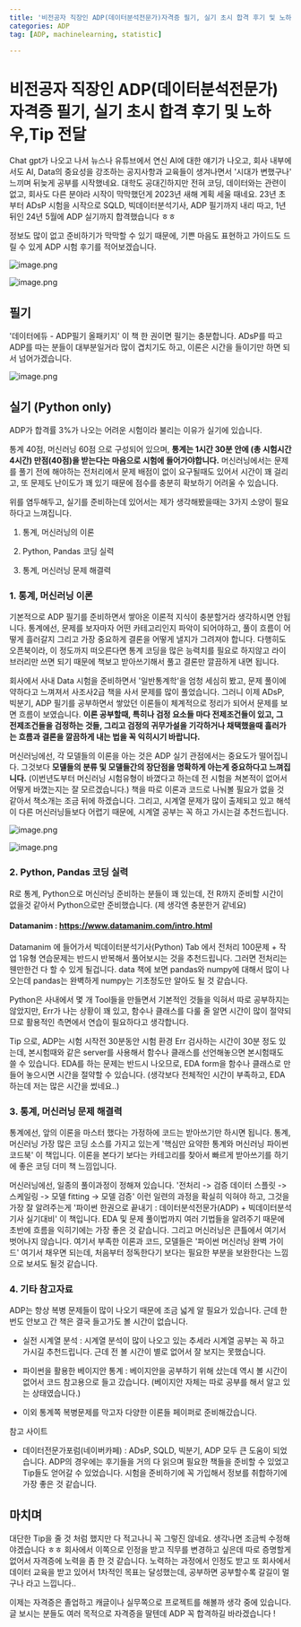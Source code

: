 ```yaml
---
title: '비전공자 직장인 ADP(데이터분석전문가)자격증 필기, 실기 초시 합격 후기 및 노하우,Tip 전달'
categories: ADP
tag: [ADP, machinelearning, statistic]

---
```


<head>
  <style>
    table.dataframe {
      white-space: normal;
      width: 100%;
      height: 240px;
      display: block;
      overflow: auto;
      font-family: Arial, sans-serif;
      font-size: 0.9rem;
      line-height: 20px;
      text-align: center;
      border: 0px !important;
    }

    table.dataframe th {
      text-align: center;
      font-weight: bold;
      padding: 8px;
    }

    table.dataframe td {
      text-align: center;
      padding: 8px;
    }

    table.dataframe tr:hover {
      background: #b8d1f3; 
    }

    .output_prompt {
      overflow: auto;
      font-size: 0.9rem;
      line-height: 1.45;
      border-radius: 0.3rem;
      -webkit-overflow-scrolling: touch;
      padding: 0.8rem;
      margin-top: 0;
      margin-bottom: 15px;
      font: 1rem Consolas, "Liberation Mono", Menlo, Courier, monospace;
      color: $code-text-color;
      border: solid 1px $border-color;
      border-radius: 0.3rem;
      word-break: normal;
      white-space: pre;
    }

  .dataframe tbody tr th:only-of-type {
      vertical-align: middle;
  }

  .dataframe tbody tr th {
      vertical-align: top;
  }

  .dataframe thead th {
      text-align: center !important;
      padding: 8px;
  }

  .page__content p {
      margin: 0 0 0px !important;
  }

  .page__content p > strong {
    font-size: 0.8rem !important;
  }

  </style>
</head>


# 비전공자 직장인 ADP(데이터분석전문가)자격증 필기, 실기 초시 합격 후기 및 노하우,Tip 전달


Chat gpt가 나오고 나서 뉴스나 유튜브에서 연신 AI에 대한 얘기가 나오고, 회사 내부에서도 AI, Data의 중요성을 강조하는 공지사항과 교육들이 생겨나면서 '시대가 변했구나' 느끼며 뒤늦게 공부를 시작했네요. 대학도 공대긴하지만 전혀 코딩, 데이터와는 관련이 없고, 회사도 다른 분야라 시작이 막막했던게 2023년 새해 계획 세울 때네요. 23년 초부터 ADsP 시험을 시작으로 SQLD, 빅데이터분석기사, ADP 필기까지 내리 따고, 1년 뒤인 24년 5월에 ADP 실기까지 합격했습니다 ㅎㅎ



정보도 많이 없고 준비하기가 막막할 수 있기 때문에, 기쁜 마음도 표현하고 가이드도 드릴 수 있게 ADP 시험 후기를 적어보겠습니다.


![image.png](attachment:06052366-371e-4420-b19c-92e574c24fe1.png)


![image.png](attachment:e4c4b6d6-6ccd-43a4-ac02-650f65f5ca7e.png)


## 필기


'데이터에듀 - ADP필기 올패키지' 이 책 한 권이면 필기는 충분합니다. ADsP를 따고 ADP를 따는 분들이 대부분일거라 많이 겹치기도 하고, 이론은 시간을 들이기만 하면 되서 넘어가겠습니다.


![image.png](attachment:e9273692-887d-4695-a40d-2d37cf7c9942.png)


## 실기 (Python only)

ADP가 합격률 3%가 나오는 어려운 시험이라 불리는 이유가 실기에 있습니다.  

통계 40점, 머신러닝 60점 으로 구성되어 있으며, __통계는 1시간 30분 안에 (총 시험시간 4시간) 만점(40점)을 받는다는 마음으로 시험에 들어가야합니다.__ 머신러닝에서는 문제를 풀기 전에 해야하는 전처리에서 문제 배점이 없이 요구될때도 있어서 시간이 꽤 걸리고, 또 문제도 난이도가 꽤 있기 때문에 점수를 충분히 확보하기 어려울 수 있습니다.



위를 염두해두고, 실기를 준비하는데 있어서는 제가 생각해봤을때는 3가지 소양이 필요하다고 느껴집니다.  

1. 통계, 머신러닝의 이론  

2. Python, Pandas 코딩 실력  

3. 통계, 머신러닝 문제 해결력      


### 1. 통계, 머신러닝 이론


기본적으로 ADP 필기를 준비하면서 쌓아온 이론적 지식이 충분할거라 생각하시면 안됩니다. 통계에선, 문제를 보자마자 어떤 카테고리인지 파악이 되어야하고, 풀이 흐름이 어떻게 흘러갈지 그리고 가장 중요하게 결론을 어떻게 낼지가 그려져야 합니다. 다행히도 오픈북이라, 이 정도까지 떠오른다면 통계 코딩을 많은 능력치를 필요로 하지않고 라이브러리만 쓰면 되기 때문에 책보고 받아쓰기해서 풀고 결론만 깔끔하게 내면 됩니다.  

회사에서 사내 Data 시험을 준비하면서 '일반통계학'을 엄청 세심히 봤고, 문제 풀이에 약하다고 느껴져서 사조사2급 책을 사서 문제를 많이 풀었습니다. 그러니 이제 ADsP, 빅분기, ADP 필기를 공부하면서 쌓았던 이론들이 체계적으로 정리가 되어서 문제를 보면 흐름이 보였습니다. __이론 공부할때, 특히나 검정 요소들 마다 전제조건들이 있고, 그 전제조건들을 검정하는 것들, 그리고 검정의 귀무가설을 기각하거나 채택했을때 흘러가는 흐름과 결론을 깔끔하게 내는 법을 꼭 익히시기 바랍니다.__  



머신러닝에선, 각 모델들의 이론을 아는 것은 ADP 실기 관점에서는 중요도가 떨어집니다. 그것보다 __모델들의 분류 및 모델들간의 장단점을 명확하게 아는게 중요하다고 느껴집니다.__ (이번년도부터 머신러닝 시험유형이 바꼈다고 하는데 전 시험을 쳐본적이 없어서 어떻게 바꼈는지는 잘 모르겠습니다.) 책을 따로 이론과 코드로 나눠볼 필요가 없을 것 같아서 책소개는 조금 뒤에 하겠습니다. 그리고, 시계열 문제가 많이 출제되고 있고 해석이 다른 머신러닝들보다 어렵기 때문에, 시계열 공부는 꼭 하고 가시는걸 추천드립니다.


![image.png](attachment:9dcfdb1b-23c0-4db6-a034-e7c44d63df08.png)


![image.png](attachment:8493f763-8b1f-4260-a63d-cc46d909d982.png)


### 2. Python, Pandas 코딩 실력


R로 통계, Python으로 머신러닝 준비하는 분들이 꽤 있는데, 전 R까지 준비할 시간이 없을것 같아서 Python으로만 준비했습니다. (제 생각엔 충분한거 같네요)  



#### Datamanim : https://www.datamanim.com/intro.html  

Datamanim 에 들어가서 빅데이터분석기사(Python) Tab 에서 전처리 100문제 + 작업 1유형 연습문제는 반드시 반복해서 풀어보시는 것을 추천드립니다. 그러면 전처리는 웬만한건 다 할 수 있게 될겁니다. data 책에 보면 pandas와 numpy에 대해서 많이 나오는데 pandas는 완벽하게 numpy는 기초정도만 알아도 될 것 같습니다.



Python은 사내에서 몇 개 Tool들을 만들면서 기본적인 것들을 익혀서 따로 공부하지는 않았지만, Err가 나는 상황이 꽤 있고, 함수나 클래스를 다룰 줄 알면 시간이 많이 절약되므로 활용적인 측면에서 연습이 필요하다고 생각합니다.



Tip 으로, ADP는 시험 시작전 30분동안 시험 환경 Err 검사하는 시간이 30분 정도 있는데, 본시험때와 같은 server를 사용해서 함수나 클래스를 선언해놓으면 본시험때도 쓸 수 있습니다. EDA를 하는 문제는 반드시 나오므로, EDA form을 함수나 클래스로 만들어 놓으시면 시간을 절약할 수 있습니다. (생각보다 전체적인 시간이 부족하고, EDA 하는데 저는 많은 시간을 썼네요..)


### 3. 통계, 머신러닝 문제 해결력



통계에선, 앞의 이론을 마스터 했다는 가정하에 코드는 받아쓰기만 하시면 됩니다. 통계, 머신러닝 가장 많은 코딩 소스를 가지고 있는게 '핵심만 요약한 통계와 머신러닝 파이썬 코드북' 이 책입니다. 이론을 본다기 보다는 카테고리를 찾아서 빠르게 받아쓰기를 하기에 좋은 코딩 더미 책 느낌입니다.   



머신러닝에선, 일종의 풀이과정이 정해져 있습니다. '전처리 -> 검증 데이터 스플릿 -> 스케일링 -> 모델 fitting -> 모델 검증' 이런 일련의 과정을 확실히 익혀야 하고, 그것을 가장 잘 알려주는게 '파이썬 한권으로 끝내기 : 데이터분석전문가(ADP) + 빅데이터분석기사 실기대비' 이 책입니다. EDA 및 문제 풀이법까지 여러 기법들을 알려주기 때문에 초반에 흐름을 익히기에는 가장 좋은 것 같습니다. 그리고 머신러닝은 큰틀에서 여기서 벗어나지 않습니다. 여기서 부족한 이론과 코드, 모델들은 '파이썬 머신러닝 완벽 가이드' 여기서 채우면 되는데, 처음부터 정독한다기 보다는 필요한 부분을 보완한다는 느낌으로 보셔도 될것 같습니다.


### 4. 기타 참고자료


ADP는 항상 복병 문제들이 많이 나오기 때문에 조금 넓게 알 필요가 있습니다. 근데 한번도 안보고 간 책은 결국 들고가도 볼 시간이 없습니다.



- 실전 시계열 분석 : 시계열 분석이 많이 나오고 있는 추세라 시계열 공부는 꼭 하고 가시길 추천드립니다. 근데 전 볼 시간이 별로 없어서 잘 보지는 못했습니다.

- 파이썬을 활용한 베이지안 통계 : 베이지안을 공부하기 위해 샀는데 역시 볼 시간이 없어서 코드 참고용으로 들고 갔습니다. (베이지안 자체는 따로 공부를 해서 알고 있는 상태였습니다.)

- 이외 통계쪽 복병문제를 막고자 다양한 이론들 페이퍼로 준비해갔습니다.



참고 사이트

- 데이터전문가포럼(네이버카페) : ADsP, SQLD, 빅분기, ADP 모두 큰 도움이 되었습니다. ADP의 경우에는 후기들을 거의 다 읽으며 필요한 책들을 준비할 수 있었고 Tip들도 얻어갈 수 있었습니다. 시험을 준비하기에 꼭 가입해서 정보를 취합하기에 가장 좋은 것 같습니다.





## 마치며


대단한 Tip을 줄 것 처럼 했지만 다 적고나니 꼭 그렇진 않네요. 생각나면 조금씩 수정해야겠습니다 ㅎㅎ 회사에서 이쪽으로 인정을 받고 직무를 변경하고 싶은데 따로 증명할게 없어서 자격증에 노력을 좀 한 것 같습니다. 노력하는 과정에서 인정도 받고 또 회사에서 데이터 교육을 받고 있어서 1차적인 목표는 달성했는데, 공부하면 공부할수록 갈길이 멀구나 라고 느낍니다..   

이제는 자격증은 졸업하고 캐글이나 실무쪽으로 프로젝트를 해볼까 생각 중에 있습니다. 글 보시는 분들도 여러 목적으로 자격증을 딸텐데 ADP 꼭 합격하길 바라겠습니다 !

